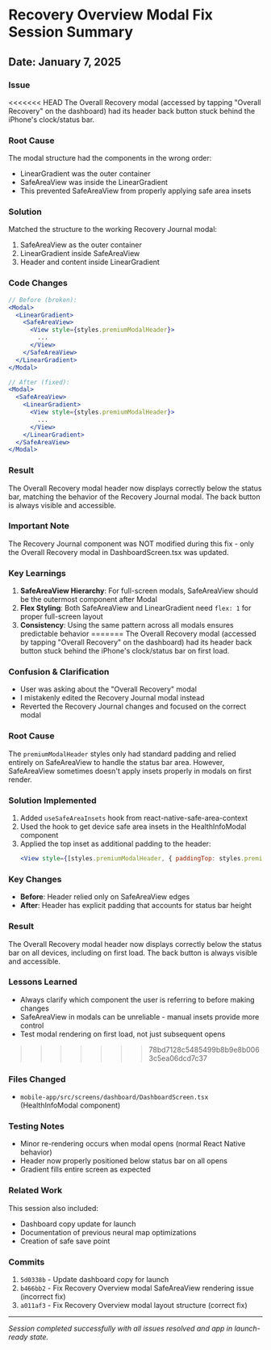 # Recovery Overview Modal Fix Session Summary

## Date: January 7, 2025

### Issue
<<<<<<< HEAD
The Overall Recovery modal (accessed by tapping "Overall Recovery" on the dashboard) had its header back button stuck behind the iPhone's clock/status bar.

### Root Cause
The modal structure had the components in the wrong order:
- LinearGradient was the outer container
- SafeAreaView was inside the LinearGradient
- This prevented SafeAreaView from properly applying safe area insets

### Solution
Matched the structure to the working Recovery Journal modal:
1. SafeAreaView as the outer container
2. LinearGradient inside SafeAreaView
3. Header and content inside LinearGradient

### Code Changes
```jsx
// Before (broken):
<Modal>
  <LinearGradient>
    <SafeAreaView>
      <View style={styles.premiumModalHeader}>
        ...
      </View>
    </SafeAreaView>
  </LinearGradient>
</Modal>

// After (fixed):
<Modal>
  <SafeAreaView>
    <LinearGradient>
      <View style={styles.premiumModalHeader}>
        ...
      </View>
    </LinearGradient>
  </SafeAreaView>
</Modal>
```

### Result
The Overall Recovery modal header now displays correctly below the status bar, matching the behavior of the Recovery Journal modal. The back button is always visible and accessible.

### Important Note
The Recovery Journal component was NOT modified during this fix - only the Overall Recovery modal in DashboardScreen.tsx was updated.

### Key Learnings

1. **SafeAreaView Hierarchy**: For full-screen modals, SafeAreaView should be the outermost component after Modal
2. **Flex Styling**: Both SafeAreaView and LinearGradient need `flex: 1` for proper full-screen layout
3. **Consistency**: Using the same pattern across all modals ensures predictable behavior
=======
The Overall Recovery modal (accessed by tapping "Overall Recovery" on the dashboard) had its header back button stuck behind the iPhone's clock/status bar on first load.

### Confusion & Clarification
- User was asking about the "Overall Recovery" modal
- I mistakenly edited the Recovery Journal modal instead
- Reverted the Recovery Journal changes and focused on the correct modal

### Root Cause
The `premiumModalHeader` styles only had standard padding and relied entirely on SafeAreaView to handle the status bar area. However, SafeAreaView sometimes doesn't apply insets properly in modals on first render.

### Solution Implemented
1. Added `useSafeAreaInsets` hook from react-native-safe-area-context
2. Used the hook to get device safe area insets in the HealthInfoModal component
3. Applied the top inset as additional padding to the header:
   ```jsx
   <View style={[styles.premiumModalHeader, { paddingTop: styles.premiumModalHeader.paddingTop + insets.top }]}>
   ```

### Key Changes
- **Before**: Header relied only on SafeAreaView edges
- **After**: Header has explicit padding that accounts for status bar height

### Result
The Overall Recovery modal header now displays correctly below the status bar on all devices, including on first load. The back button is always visible and accessible.

### Lessons Learned
- Always clarify which component the user is referring to before making changes
- SafeAreaView in modals can be unreliable - manual insets provide more control
- Test modal rendering on first load, not just subsequent opens
>>>>>>> 78bd7128c5485499b8b9e8b0063c5ea06dcd7c37

### Files Changed
- `mobile-app/src/screens/dashboard/DashboardScreen.tsx` (HealthInfoModal component)

### Testing Notes
- Minor re-rendering occurs when modal opens (normal React Native behavior)
- Header now properly positioned below status bar on all opens
- Gradient fills entire screen as expected

### Related Work
This session also included:
- Dashboard copy update for launch
- Documentation of previous neural map optimizations
- Creation of safe save point

### Commits
1. `5d0338b` - Update dashboard copy for launch
2. `b466bb2` - Fix Recovery Overview modal SafeAreaView rendering issue (incorrect fix)
3. `a011af3` - Fix Recovery Overview modal layout structure (correct fix)

---
*Session completed successfully with all issues resolved and app in launch-ready state.* 